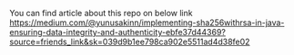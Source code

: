 You can find article about this repo on below link 
https://medium.com/@yunusakinn/implementing-sha256withrsa-in-java-ensuring-data-integrity-and-authenticity-ebfe37d44369?source=friends_link&sk=039d9b1ee798ca902e5511ad4d38fe02
